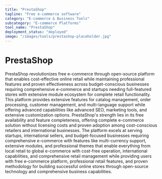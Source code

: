 ```yaml
---
title: "PrestaShop"
tagline: "Free e-commerce software"
category: "E-commerce & Business Tools"
subcategory: "E-commerce Platforms"
tool_name: "PrestaShop"
deployment_status: "deployed"
image: "/images/tools/prestashop-placeholder.jpg"
---
```


# PrestaShop

PrestaShop revolutionizes free e-commerce through open-source platform that enables cost-effective online retail while maintaining professional features and proven effectiveness across budget-conscious businesses requiring comprehensive e-commerce and startups needing full-featured stores with extensive module ecosystem for complete retail functionality. This platform provides extensive features for catalog management, order processing, customer management, and multi-language support while offering advanced capabilities like advanced SEO, marketing tools, and extensive customization options. PrestaShop's strength lies in its free availability and feature completeness, offering complete e-commerce solution without licensing costs and proven adoption among cost-conscious retailers and international businesses. The platform excels at serving startups, international sellers, and budget-focused businesses requiring comprehensive e-commerce with features like multi-currency support, extensive modules, and professional themes that enable everything from local retail to global e-commerce with cost-free operation, international capabilities, and comprehensive retail management while providing users with free e-commerce platform, professional retail features, and proven methodology for building successful online stores through open-source technology and comprehensive business capabilities.